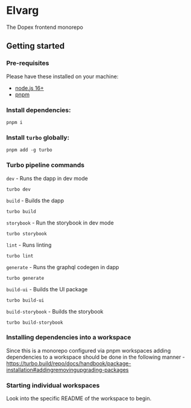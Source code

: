 # Elvarg

The Dopex frontend monorepo

## Getting started

### Pre-requisites

Please have these installed on your machine:

- [node.js 16+](https://nodejs.org/)
- [pnpm](https://pnpm.io/)

### Install dependencies:

```
pnpm i
```

### Install `turbo` globally:

```
pnpm add -g turbo
```

### Turbo pipeline commands

`dev` - Runs the dapp in dev mode

```
turbo dev
```

`build` - Builds the dapp

```
turbo build
```

`storybook` - Run the storybook in dev mode

```
turbo storybook
```

`lint` - Runs linting

```
turbo lint
```

`generate` - Runs the graphql codegen in dapp

```
turbo generate
```

`build-ui` - Builds the UI package

```
turbo build-ui
```

`build-storybook` - Builds the storybook

```
turbo build-storybook
```

### Installing dependencies into a workspace

Since this is a monorepo configured via pnpm workspaces adding dependencies to a workspace should be done in the following manner - https://turbo.build/repo/docs/handbook/package-installation#addingremovingupgrading-packages

### Starting individual workspaces

Look into the specific README of the workspace to begin.
